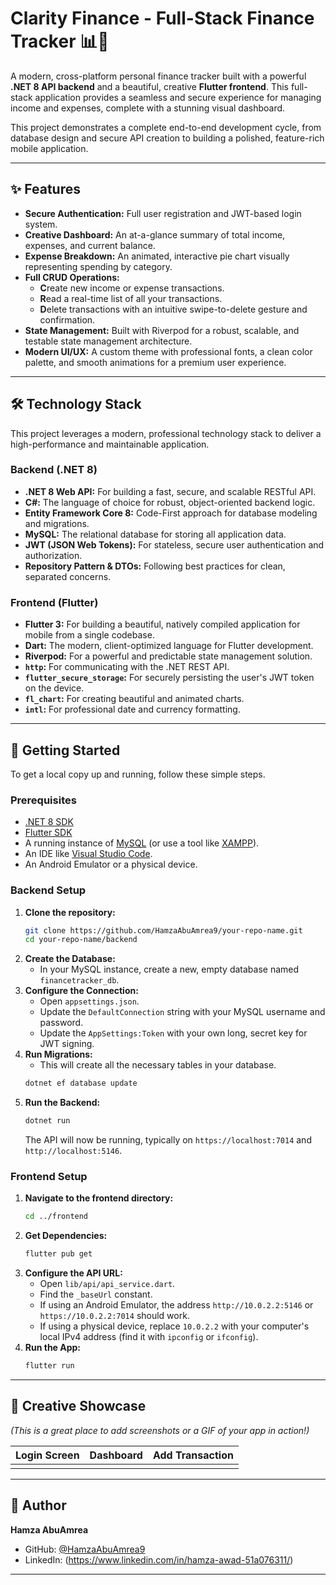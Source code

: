 # Clarity Finance - Full-Stack Finance Tracker 📊💸

 


A modern, cross-platform personal finance tracker built with a powerful **.NET 8 API backend** and a beautiful, creative **Flutter frontend**. This full-stack application provides a seamless and secure experience for managing income and expenses, complete with a stunning visual dashboard.

This project demonstrates a complete end-to-end development cycle, from database design and secure API creation to building a polished, feature-rich mobile application.

---

## ✨ Features

*   **Secure Authentication:** Full user registration and JWT-based login system.
*   **Creative Dashboard:** An at-a-glance summary of total income, expenses, and current balance.
*   **Expense Breakdown:** An animated, interactive pie chart visually representing spending by category.
*   **Full CRUD Operations:**
    *   **C**reate new income or expense transactions.
    *   **R**ead a real-time list of all your transactions.
    *   **D**elete transactions with an intuitive swipe-to-delete gesture and confirmation.
*   **State Management:** Built with Riverpod for a robust, scalable, and testable state management architecture.
*   **Modern UI/UX:** A custom theme with professional fonts, a clean color palette, and smooth animations for a premium user experience.

---

## 🛠️ Technology Stack

This project leverages a modern, professional technology stack to deliver a high-performance and maintainable application.

### **Backend (.NET 8)**
*   **.NET 8 Web API:** For building a fast, secure, and scalable RESTful API.
*   **C#:** The language of choice for robust, object-oriented backend logic.
*   **Entity Framework Core 8:** Code-First approach for database modeling and migrations.
*   **MySQL:** The relational database for storing all application data.
*   **JWT (JSON Web Tokens):** For stateless, secure user authentication and authorization.
*   **Repository Pattern & DTOs:** Following best practices for clean, separated concerns.

### **Frontend (Flutter)**
*   **Flutter 3:** For building a beautiful, natively compiled application for mobile from a single codebase.
*   **Dart:** The modern, client-optimized language for Flutter development.
*   **Riverpod:** For a powerful and predictable state management solution.
*   **`http`:** For communicating with the .NET REST API.
*   **`flutter_secure_storage`:** For securely persisting the user's JWT token on the device.
*   **`fl_chart`:** For creating beautiful and animated charts.
*   **`intl`:** For professional date and currency formatting.

---

## 🚀 Getting Started

To get a local copy up and running, follow these simple steps.

### **Prerequisites**

*   [.NET 8 SDK](https://dotnet.microsoft.com/download/dotnet/8.0)
*   [Flutter SDK](https://flutter.dev/docs/get-started/install)
*   A running instance of [MySQL](https://dev.mysql.com/downloads/installer/) (or use a tool like [XAMPP](https://www.apachefriends.org/index.html)).
*   An IDE like [Visual Studio Code](https://code.visualstudio.com/).
*   An Android Emulator or a physical device.

### **Backend Setup**

1.  **Clone the repository:**
    ```bash
    git clone https://github.com/HamzaAbuAmrea9/your-repo-name.git
    cd your-repo-name/backend
    ```
2.  **Create the Database:**
    *   In your MySQL instance, create a new, empty database named `financetracker_db`.
3.  **Configure the Connection:**
    *   Open `appsettings.json`.
    *   Update the `DefaultConnection` string with your MySQL username and password.
    *   Update the `AppSettings:Token` with your own long, secret key for JWT signing.
4.  **Run Migrations:**
    *   This will create all the necessary tables in your database.
    ```bash
    dotnet ef database update
    ```
5.  **Run the Backend:**
    ```bash
    dotnet run
    ```
    The API will now be running, typically on `https://localhost:7014` and `http://localhost:5146`.

### **Frontend Setup**

1.  **Navigate to the frontend directory:**
    ```bash
    cd ../frontend 
    ```
2.  **Get Dependencies:**
    ```bash
    flutter pub get
    ```
3.  **Configure the API URL:**
    *   Open `lib/api/api_service.dart`.
    *   Find the `_baseUrl` constant.
    *   If using an Android Emulator, the address `http://10.0.2.2:5146` or `https://10.0.2.2:7014` should work.
    *   If using a physical device, replace `10.0.2.2` with your computer's local IPv4 address (find it with `ipconfig` or `ifconfig`).
4.  **Run the App:**
    ```bash
    flutter run
    ```

---

## 🎨 Creative Showcase

*(This is a great place to add screenshots or a GIF of your app in action!)*

| Login Screen | Dashboard | Add Transaction |
| :---: | :---: | :---: |
|  |  |  |

---

## 👤 Author

**Hamza AbuAmrea**
*   GitHub: [@HamzaAbuAmrea9](https://github.com/HamzaAbuAmrea9)
*   LinkedIn: (https://www.linkedin.com/in/hamza-awad-51a076311/)

---

